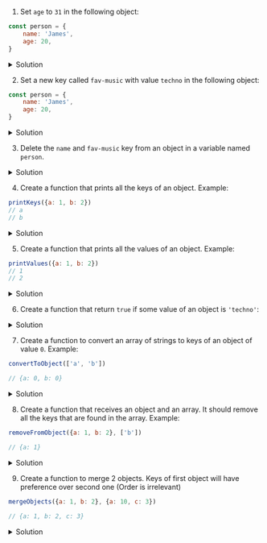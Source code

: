 1. Set `age` to `31` in the following object:
```js
const person = {
    name: 'James',
    age: 20,
}
```
<details>
<summary>Solution</summary>

```js
person.age = 31
```
</details>


2. Set a new key called `fav-music` with value `techno` in the following object:
```js
const person = {
    name: 'James',
    age: 20,
}
```
<details>
<summary>Solution</summary>

```js
person['fav-music'] = 'techno'
```
</details>

3. Delete the `name` and `fav-music` key from an object in a variable named `person`.

<details>
<summary>Solution</summary>

```js
delete person['name']
delete person['fav-music']
```
</details>


4. Create a function that prints all the keys of an object. Example:
```js
printKeys({a: 1, b: 2})
// a
// b
```

<details>
<summary>Solution</summary>

```js
const printKeys = (object) => {
    Object.keys(object).forEach((value) => {
        console.log(value)
    })
}
```
</details>

5. Create a function that prints all the values of an object. Example:
```js
printValues({a: 1, b: 2})
// 1
// 2
```

<details>
<summary>Solution</summary>

```js
const printValues = (object) => {
    Object.values(object).forEach((value) => {
        console.log(value)
    })
}
```
</details>

6. Create a function that return `true` if some value of an object is `'techno'`:

<details>
<summary>Solution</summary>

```js
const someValueIsTechno = (object) => {
    return Object.values(object).includes('techno')
}
```
</details>

7. Create a function to convert an array of strings to keys of an object of value `0`. Example:
```js
convertToObject(['a', 'b'])

// {a: 0, b: 0}
```

<details>
<summary>Solution</summary>

```js
const convertToObject = (array) => {
    let emptyObject = {}
    array.forEach((value) => {
        emptyObject[value] = 0
    })
    return emptyObject
}
```
</details>

8. Create a function that receives an object and an array. It should remove all the keys that are found in the array. Example:

```js
removeFromObject({a: 1, b: 2}, ['b'])

// {a: 1}
```

<details>
<summary>Solution</summary>

```js
const removeFromObject = (object, array) => {
    array.forEach((value) => {
        delete object[value]
    })
    return object
}
```
</details>

9. Create a function to merge 2 objects. Keys of first object will have preference over second one (Order is irrelevant)

```js
mergeObjects({a: 1, b: 2}, {a: 10, c: 3})

// {a: 1, b: 2, c: 3}
```
<details>
<summary>Solution</summary>

```js
// Manual solution
const mergeObjects = (object1, object2) => {
    Object.keys(object2).forEach((key) => {
        if (!object1[key]) {
            object1[key] = object2[key]
        }
    })
    return object1
}
// Built-in solutions
const mergeObjects = (object1, object2) => {
    return Object.assign(object2, object1)
}
const mergeObjects = (object1, object2) => {
    return {...object2, ...object1}
}
```
</details>